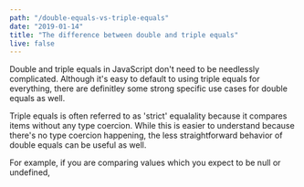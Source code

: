 ```yaml
---
path: "/double-equals-vs-triple-equals"
date: "2019-01-14"
title: "The difference between double and triple equals"
live: false
---
```


Double and triple equals in JavaScript don't need to be needlessly complicated. Although it's easy to default to using triple equals for everything, there are definitley some strong specific use cases for double equals as well.

Triple equals is often referred to as 'strict' equalality because it compares items without any type coercion. While this is easier to understand because there's no type coercion happening, the less straightforward behavior of double equals can be useful as well.

For example, if you are comparing values which you expect to be null or undefined,
